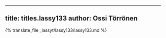 
---
title: titles.lassy133
author: Ossi Törrönen
---
{% translate_file _lassyt/lassy133/lassy133.md %}